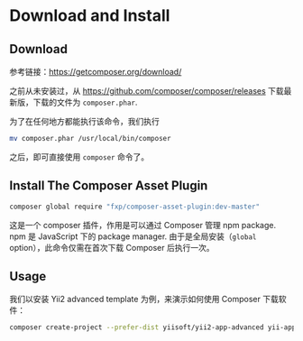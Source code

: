 # Download and Install

## Download

参考链接：https://getcomposer.org/download/

之前从未安装过，从 https://github.com/composer/composer/releases 下载最新版，下载的文件为 `composer.phar`.

为了在任何地方都能执行该命令，我们执行 

```bash
mv composer.phar /usr/local/bin/composer
```

之后，即可直接使用 `composer` 命令了。

## Install The Composer Asset Plugin

```bash
composer global require "fxp/composer-asset-plugin:dev-master"
```

这是一个 composer 插件，作用是可以通过 Composer 管理 npm package. npm 是 JavaScript 下的 package manager. 由于是全局安装（`global` option），此命令仅需在首次下载 Composer 后执行一次。

## Usage

我们以安装 Yii2 advanced template 为例，来演示如何使用 Composer 下载软件：

```bash
composer create-project --prefer-dist yiisoft/yii2-app-advanced yii-application
```

